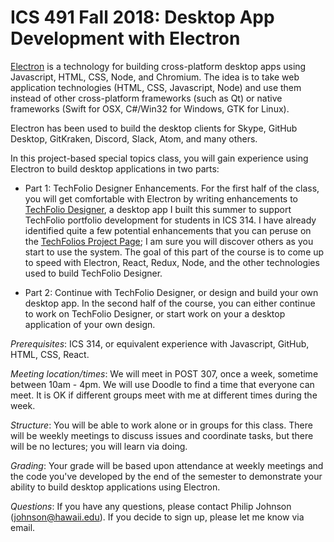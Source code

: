 # ICS 491 Fall 2018: Desktop App Development with Electron

[Electron](https://electronjs.org/) is a technology for building cross-platform desktop apps using Javascript, HTML, CSS, Node, and Chromium.  The idea is to take web application technologies (HTML, CSS, Javascript, Node) and use them instead of other cross-platform frameworks (such as Qt) or native frameworks (Swift for OSX, C#/Win32 for Windows, GTK for Linux).

Electron has been used to build the desktop clients for Skype, GitHub Desktop, GitKraken, Discord, Slack, Atom, and many others.  

In this project-based special topics class, you will gain experience using Electron to build desktop applications in two parts:

* Part 1:  TechFolio Designer Enhancements.  For the first half of the class, you will get comfortable with Electron by writing enhancements to [TechFolio Designer](http://techfolios.github.io/designer.html), a desktop app I built this summer to support TechFolio portfolio development for students in ICS 314.  I have already identified quite a few potential enhancements that you can peruse on the [TechFolios Project Page](https://github.com/techfolios/techfoliodesigner/projects/1); I am sure you will discover others as you start to use the system. The goal of this part of the course is to come up to speed with Electron, React, Redux, Node, and the other technologies used to build TechFolio Designer.

* Part 2: Continue with TechFolio Designer, or design and build your own desktop app.  In the second half of the course, you can either continue to work on TechFolio Designer, or start work on your a desktop application of your own design. 

*Prerequisites*: ICS 314, or equivalent experience with Javascript, GitHub, HTML, CSS, React.

*Meeting location/times*: We will meet in POST 307, once a week, sometime between 10am - 4pm.  We will use Doodle to find a time that everyone can meet. It is OK if different groups meet with me at different times during the week.

*Structure*: You will be able to work alone or in groups for this class.  There will be weekly meetings to discuss issues and coordinate tasks, but there will be no lectures; you will learn via doing.

*Grading*: Your grade will be based upon attendance at weekly meetings and the code you've developed by the end of the semester to demonstrate your ability to build desktop applications using Electron.

*Questions*: If you have any questions, please contact Philip Johnson (johnson@hawaii.edu).  If you decide to sign up, please let me know via email.




